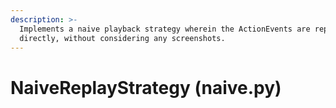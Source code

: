 ```yaml
---
description: >-
  Implements a naive playback strategy wherein the ActionEvents are replayed
  directly, without considering any screenshots.
---
```


# NaiveReplayStrategy (naive.py)

